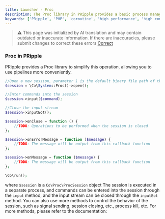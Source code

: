 ```yaml
---
title: Launcher - Proc
description: The Proc library in PRipple provides a basic process manager for starting a new process in PRipple and can communicate through pipes.
keywords: ['PRipple', 'PHP', 'coroutine', 'high performance', 'high concurrency', 'process', 'pipeline', 'Proc']
---
```


> ⚠️ This page was initialized by AI translation and may contain outdated or inaccurate information. If there are
> inaccuracies, please submit changes to correct these errors [Correct](https://github.com/cloudtay/p-ripple-documents)

### Proc in PRipple

PRipple provides a Proc library to simplify this operation, allowing you to use pipelines more conveniently.

```php
//Open a new session, parameter 1 is the default binary file path of the session, the default is /usr/bin/php
$session = \Co\System::Proc()->open();

//Enter commands into the session
$session->input($command);

//Close the input stream
$session->inputEot();

$session->onClose = function () {
    //TODO: Operations to be performed when the session is closed
};

$session->onErrorMessage = function ($message) {
    //TODO: The message will be output from this callback function
};

$session->onMessage = function ($message) {
    //TODO: The message will be output from this callback function
};

\Co\run();
```

where `$session` is a `Co\Proc\ProcSession` object
The session is executed in a separate process, and commands can be entered into the session through the `input` method,
and the input stream can be closed through the `inputEot` method.
You can also use more methods to control the behavior of the session, such as signal sending, session closing, etc.,
process kill, etc. For more methods, please refer to the documentation:
